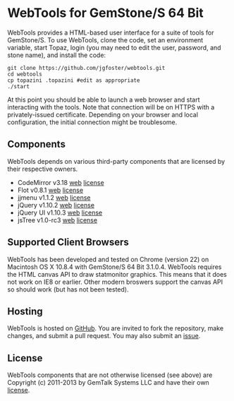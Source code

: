 WebTools for GemStone/S 64 Bit
========

WebTools provides a HTML-based user interface for a suite of tools for GemStone/S. To use WebTools, clone the code, set an environment variable, start Topaz, login (you may need to edit the user, password, and stone name), and install the code:

    git clone https://github.com/jgfoster/webtools.git
    cd webtools
    cp topazini .topazini #edit as appropriate
    ./start

At this point you should be able to launch a web browser and start interacting with the tools. Note that connection will be on HTTPS with a privately-issued certificate. Depending on your browser and local configuration, the initial connection might be troublesome.


Components
----------

WebTools depends on various third-party components that are licensed by their respective owners.

- CodeMirror v3.18 [web](http://codemirror.net/) [license](http://codemirror.net/LICENSE)
- Flot v0.8.1 [web](http://www.flotcharts.org/) [license](https://github.com/flot/flot/blob/master/LICENSE.txt)
- jjmenu v1.1.2 [web](http://jursza.net/dev/jjmenu/) [license](http://www.opensource.org/licenses/mit-license.php)
- jQuery v1.10.2 [web](jquery.com) [license](jquery.org/license)
- jQuery UI v1.10.3 [web](http://jqueryui.com/) [license](https://github.com/jquery/jquery-ui/blob/master/MIT-LICENSE.txt)
- jsTree v1.0-rc3 [web](http://www.jstree.com/) [license](http://www.opensource.org/licenses/mit-license.php)

Supported Client Browsers
-------------------------

WebTools has been developed and tested on Chrome (version 22) on Macintosh OS X 10.8.4 with GemStone/S 64 Bit 3.1.0.4. WebTools requires the HTML canvas API to draw statmonitor graphics. This means that it does not work on IE8 or earlier. Other modern broswers support the canvas API so should work (but has not been tested).

Hosting
-------

WebTools is hosted on [GitHub](https://github.com/jgfoster/webtools). You are invited to fork the repository, make changes, and submit a pull request. You may also submit an [issue](https://github.com/jgfoster/webtools/issues).

License
-------

WebTools components that are not otherwise licensed (see above) are Copyright (c) 2011-2013 by GemTalk Systems LLC and have their own [license](https://github.com/jgfoster/webtools/blob/master/licenses/WebTools.license). 
